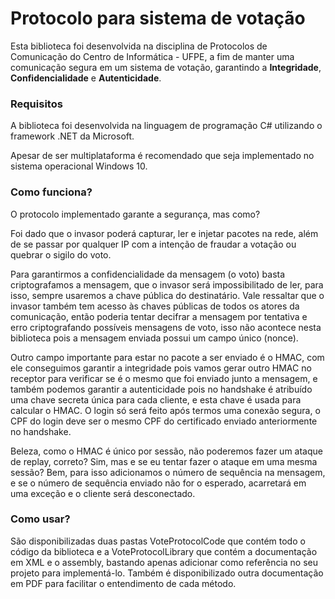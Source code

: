 # Protocolo para sistema de votação

Esta biblioteca foi desenvolvida na disciplina de Protocolos de Comunicação do Centro de Informática - UFPE, a fim de manter uma comunicação segura em um sistema de votação, garantindo a **Integridade**, **Confidencialidade** e **Autenticidade**.

### Requisitos

A biblioteca foi desenvolvida na linguagem de programação C# utilizando o framework .NET da Microsoft.

Apesar de ser multiplataforma é recomendado que seja implementado no sistema operacional Windows 10.

### Como funciona?

O protocolo implementado garante a segurança, mas como?

Foi dado que o invasor poderá capturar, ler e injetar pacotes na rede, além de se passar por qualquer IP com a intenção de fraudar a votação ou quebrar o sigilo do voto.

Para garantirmos a confidencialidade da mensagem (o voto) basta criptografamos a mensagem, que o invasor será impossibilitado de ler, para isso, sempre usaremos a chave pública do destinatário. Vale ressaltar que o invasor também tem acesso às chaves públicas de todos os atores da comunicação, então poderia tentar decifrar a mensagem por tentativa e erro criptografando possíveis mensagens de voto, isso não acontece nesta biblioteca pois a mensagem enviada possui um campo único (nonce).

Outro campo importante para estar no pacote a ser enviado é o HMAC, com ele conseguimos garantir a integridade pois vamos gerar outro HMAC no receptor para verificar se é o mesmo que foi enviado junto a mensagem, e também podemos garantir a autenticidade pois no handshake é atribuído uma chave secreta única para cada cliente, e esta chave é usada para calcular o HMAC. O login só será feito após termos uma conexão segura, o CPF do login deve ser o mesmo CPF do certificado enviado anteriormente no handshake.

Beleza, como o HMAC é único por sessão, não poderemos fazer um ataque de replay, correto? Sim, mas e se eu tentar fazer o ataque em uma mesma sessão? Bem, para isso adicionamos o número de sequência na mensagem, e se o número de sequência enviado não for o esperado, acarretará em uma exceção e o cliente será desconectado.

### Como usar?

São disponibilizadas duas pastas VoteProtocolCode que contém todo o código da biblioteca e a VoteProtocolLibrary que contém a documentação em XML e o assembly, bastando apenas adicionar como referência no seu projeto para implementá-lo. Também é disponibilizado outra documentação em PDF para facilitar o entendimento de cada método.
